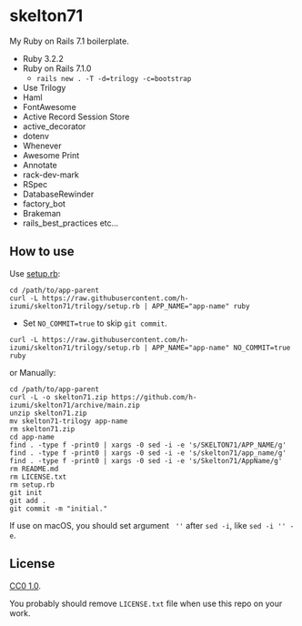 # skelton71

My Ruby on Rails 7.1 boilerplate.

* Ruby 3.2.2
* Ruby on Rails 7.1.0
  * `rails new . -T -d=trilogy -c=bootstrap`
* Use Trilogy
* Haml
* FontAwesome
* Active Record Session Store
* active_decorator
* dotenv
* Whenever
* Awesome Print
* Annotate
* rack-dev-mark
* RSpec
* DatabaseRewinder
* factory_bot
* Brakeman
* rails_best_practices
etc...

## How to use

Use [setup.rb](https://raw.githubusercontent.com/h-izumi/skelton71/main/setup.rb):

```shell
cd /path/to/app-parent
curl -L https://raw.githubusercontent.com/h-izumi/skelton71/trilogy/setup.rb | APP_NAME="app-name" ruby
```

* Set `NO_COMMIT=true` to skip `git commit`.

```shell
curl -L https://raw.githubusercontent.com/h-izumi/skelton71/trilogy/setup.rb | APP_NAME="app-name" NO_COMMIT=true ruby
```

or Manually:

```shell
cd /path/to/app-parent
curl -L -o skelton71.zip https://github.com/h-izumi/skelton71/archive/main.zip
unzip skelton71.zip
mv skelton71-trilogy app-name
rm skelton71.zip
cd app-name
find . -type f -print0 | xargs -0 sed -i -e 's/SKELTON71/APP_NAME/g'
find . -type f -print0 | xargs -0 sed -i -e 's/skelton71/app_name/g'
find . -type f -print0 | xargs -0 sed -i -e 's/Skelton71/AppName/g'
rm README.md
rm LICENSE.txt
rm setup.rb
git init
git add .
git commit -m "initial."
```

If use on macOS, you should set argument ` ''` after `sed -i`, like `sed -i '' -e`.

## License

[CC0 1.0](https://creativecommons.org/publicdomain/zero/1.0/deed).

You probably should remove `LICENSE.txt` file when use this repo on your work.

